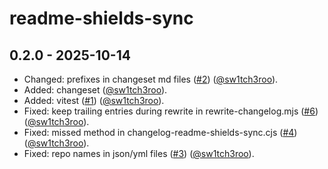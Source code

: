 # readme-shields-sync

## 0.2.0 - 2025-10-14

- Changed: prefixes in changeset md files ([#2](https://github.com/sw1tch3roo/readme-shields-sync/pull/2)) ([@sw1tch3roo](https://github.com/sw1tch3roo)).
- Added: changeset ([@sw1tch3roo](https://github.com/sw1tch3roo)).
- Added: vitest ([#1](https://github.com/sw1tch3roo/readme-shields-sync/pull/1)) ([@sw1tch3roo](https://github.com/sw1tch3roo)).
- Fixed: keep trailing entries during rewrite in rewrite-changelog.mjs ([#6](https://github.com/sw1tch3roo/readme-shields-sync/pull/6)) ([@sw1tch3roo](https://github.com/sw1tch3roo)).
- Fixed: missed method in changelog-readme-shields-sync.cjs ([#4](https://github.com/sw1tch3roo/readme-shields-sync/pull/4)) ([@sw1tch3roo](https://github.com/sw1tch3roo)).
- Fixed: repo names in json/yml files ([#3](https://github.com/sw1tch3roo/readme-shields-sync/pull/3)) ([@sw1tch3roo](https://github.com/sw1tch3roo)).
